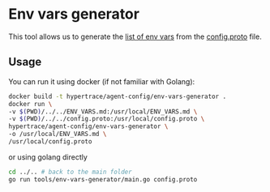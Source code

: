 # Env vars generator

This tool allows us to generate the [list of env vars](../../ENV_VARS.md) from the [config.proto](../../proto/config/v1/config.proto) file.

## Usage

You can run it using docker (if not familiar with Golang):

```bash
docker build -t hypertrace/agent-config/env-vars-generator .
docker run \
-v $(PWD)/../../ENV_VARS.md:/usr/local/ENV_VARS.md \
-v $(PWD)/../../config.proto:/usr/local/config.proto \
hypertrace/agent-config/env-vars-generator \
-o /usr/local/ENV_VARS.md \
/usr/local/config.proto
```

or using golang directly

```bash
cd ../.. # back to the main folder
go run tools/env-vars-generator/main.go config.proto
```
